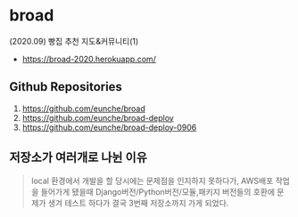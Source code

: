 # broad
(2020.09) 빵집 추천 지도&amp;커뮤니티(1)
* https://broad-2020.herokuapp.com/


## Github Repositories
1. https://github.com/eunche/broad
2. https://github.com/eunche/broad-deploy
3. https://github.com/eunche/broad-deploy-0906


## 저장소가 여러개로 나뉜 이유
> local 환경에서 개발을 할 당시에는 문제점을 인지하지 못하다가, AWS배포 작업을 들어가게 됐을때 Django버전/Python버전/모듈,패키지 버전들의 호환에 문제가 생겨 테스트 하다가 결국 3번째 저장소까지 가게 되었다.
